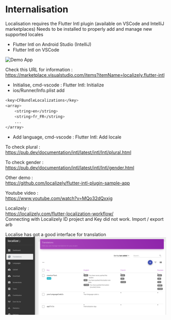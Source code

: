# Internalisation

Localisation requires the Flutter Intl plugin (available on VSCode and IntelliJ marketplaces)
Needs to be installed to properly add and manage new supported locales

- Flutter Intl on Android Studio (IntelliJ)
- Flutter Intl on VSCode

![Demo App](/assets/demo-app.gif)

Check this URL for information :<br/>
https://marketplace.visualstudio.com/items?itemName=localizely.flutter-intl

- Initialise, cmd-vscode : Flutter Intl: Initialize
- ios/Runner/Info.plist add 
```bash
<key>CFBundleLocalizations</key>
<array>
    <string>en</string>
    <string>fr_FR</string>
    ...
</array>
```
- Add language, cmd-vscode : Flutter Intl: Add locale

To check plural :<br/>
https://pub.dev/documentation/intl/latest/intl/Intl/plural.html

To check gender : <br/>
https://pub.dev/documentation/intl/latest/intl/Intl/gender.html

Other demo :<br/>
https://github.com/localizely/flutter-intl-plugin-sample-app

Youtube video :<br/>
https://www.youtube.com/watch?v=MQo32dQxxjg

Localizely :<br/>
https://localizely.com/flutter-localization-workflow/<br/>
Connecting with Localizely ID project and Key did not work. Import / export arb

Localise has got a good interface for translation <br/>
![ScreenshotLocalizely](/assets/ScreenshotLocalizely.png)